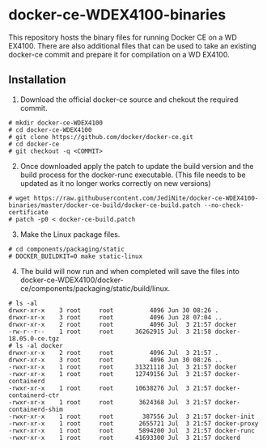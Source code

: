 # docker-ce-WDEX4100-binaries

This repository hosts the binary files for running Docker CE on a WD EX4100.  There are also additional files that can be used to take an existing docker-ce commit and prepare it for compilation on a WD EX4100.


## Installation

1. Download the official docker-ce source and chekout the required commit.
```
# mkdir docker-ce-WDEX4100
# cd docker-ce-WDEX4100
# git clone https://github.com/docker/docker-ce.git
# cd docker-ce
# git checkout -q <COMMIT>
```
2. Once downloaded apply the patch to update the build version and the build process for the docker-runc executable. (This file needs to be updated as it no longer works correctly on new versions)
```
# wget https://raw.githubusercontent.com/JediNite/docker-ce-WDEX4100-binaries/master/docker-ce-build/docker-ce-build.patch --no-check-certificate
# patch -p0 < docker-ce-build.patch
```
3. Make the Linux package files.
```
# cd components/packaging/static
# DOCKER_BUILDKIT=0 make static-linux
```
4. The build will now run and when completed will save the files into docker-ce-WDEX4100/docker-ce/components/packaging/static/build/linux.
```
# ls -al
drwxr-xr-x    3 root     root          4096 Jun 30 08:26 .
drwxr-xr-x    3 root     root          4096 Jun 28 07:04 ..
drwxr-xr-x    2 root     root          4096 Jul  3 21:57 docker
-rw-r--r--    1 root     root      36262915 Jul  3 21:58 docker-18.05.0-ce.tgz
# ls -al docker
drwxr-xr-x    2 root     root          4096 Jul  3 21:57 .
drwxr-xr-x    3 root     root          4096 Jun 30 08:26 ..
-rwxr-xr-x    1 root     root      31321118 Jul  3 21:57 docker
-rwxr-xr-x    1 root     root      12749156 Jul  3 21:57 docker-containerd
-rwxr-xr-x    1 root     root      10638276 Jul  3 21:57 docker-containerd-ctr
-rwxr-xr-x    1 root     root       3624368 Jul  3 21:57 docker-containerd-shim
-rwxr-xr-x    1 root     root        387556 Jul  3 21:57 docker-init
-rwxr-xr-x    1 root     root       2655721 Jul  3 21:57 docker-proxy
-rwxr-xr-x    1 root     root       5894200 Jul  3 21:57 docker-runc
-rwxr-xr-x    1 root     root      41693300 Jul  3 21:57 dockerd
```
